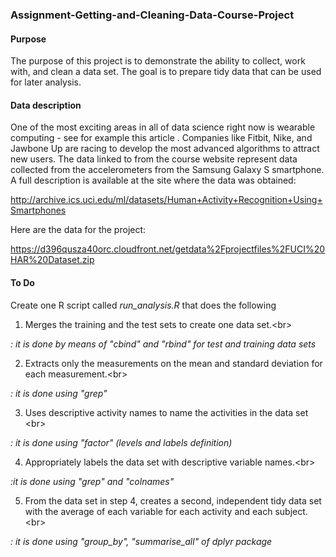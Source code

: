 ### Assignment-Getting-and-Cleaning-Data-Course-Project

#### Purpose
The purpose of this project is to demonstrate the ability to collect, work with, and clean a data set. The goal is to prepare tidy data that can be used for later analysis. 

#### Data description
One of the most exciting areas in all of data science right now is wearable computing - see for example this article . Companies like Fitbit, Nike, and Jawbone Up are racing to develop the most advanced algorithms to attract new users. The data linked to from the course website represent data collected from the accelerometers from the Samsung Galaxy S smartphone. A full description is available at the site where the data was obtained:

http://archive.ics.uci.edu/ml/datasets/Human+Activity+Recognition+Using+Smartphones

Here are the data for the project:

https://d396qusza40orc.cloudfront.net/getdata%2Fprojectfiles%2FUCI%20HAR%20Dataset.zip

#### To Do
Create one R script called _run_analysis.R_ that does the following  
  
  1. Merges the training and the test sets to create one data set.<br\>
  
  _: it is done by means of "cbind" and "rbind" for test and training data sets_
  
  2. Extracts only the measurements on the mean and standard deviation for each measurement.<br\>
  
  _: it is done using "grep"_
  
  3. Uses descriptive activity names to name the activities in the data set <br\>
  
  _: it is done using "factor" (levels and labels definition)_
  
  4. Appropriately labels the data set with descriptive variable names.<br\>
  
  _:it is done using "grep" and "colnames"_
  
  5. From the data set in step 4, creates a second, independent tidy data set with the average of each variable for each activity   and each subject.<br\>
  
  _: it is done using "group_by", "summarise_all" of dplyr package_
